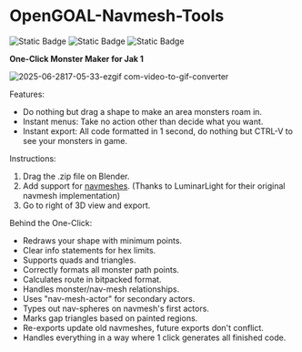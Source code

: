 # OpenGOAL-Navmesh-Tools

![Static Badge](https://img.shields.io/badge/language-python-%23306998) ![Static Badge](https://img.shields.io/badge/language-opengoal-yellow) ![Static Badge](https://img.shields.io/badge/one%20click%20export-blue)

**One-Click Monster Maker for Jak 1**

![2025-06-2817-05-33-ezgif com-video-to-gif-converter](https://github.com/user-attachments/assets/5125c12d-e60c-4292-8ff6-e150484fafed)

Features:
- Do nothing but drag a shape to make an area monsters roam in.
- Instant menus: Take no action other than decide what you want.
- Instant export: All code formatted in 1 second, do nothing but CTRL-V to see your monsters in game.

Instructions:
1. Drag the .zip file on Blender.
2. Add support for [navmeshes](https://github.com/LuminarLight/LL-OpenGOAL-ModBase/commit/4f897008fa2ec8809e04c2b32d5ef9c329afede8?diff=unified&w=0). (Thanks to LuminarLight for their original navmesh implementation)
3. Go to right of 3D view and export.

Behind the One-Click:
- Redraws your shape with minimum points.
- Clear info statements for hex limits.
- Supports quads and triangles.
- Correctly formats all monster path points.
- Calculates route in bitpacked format.
- Handles monster/nav-mesh relationships.
- Uses "nav-mesh-actor" for secondary actors.
- Types out nav-spheres on navmesh's first actors.
- Marks gap triangles based on painted regions.
- Re-exports update old navmeshes, future exports don't conflict.
- Handles everything in a way where 1 click generates all finished code.
